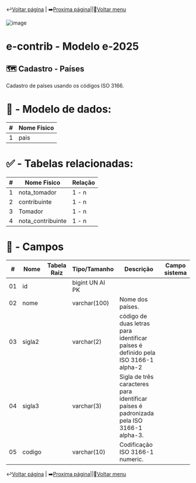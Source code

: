 ↩️[Voltar página](https://github.com/VenturaCerqueira/Documento_gestao_tributaria/blob/main/Cadastro/17%20-%20estado.md)  | ➡️[Proxima página](https://github.com/VenturaCerqueira/Documento_gestao_tributaria/blob/main/Cadastro/19%20-cnae_item_servico.md)||🔢[Voltar menu](https://github.com/VenturaCerqueira/Documento_gestao_tributaria) 

![image](https://github.com/user-attachments/assets/04662de1-1516-48d7-bb8c-50b38989e58b)
# e-contrib - Modelo e-2025 
## 🗺️ Cadastro - Países
Cadastro de países usando os códigos ISO 3166.

# 🎲 - Modelo de dados:
 **\#**  |**Nome Físico**               |
---------|------------------------------|
1        | pais                         |

#
#   ✅ - Tabelas relacionadas:
 **\#**  |**Nome Fisico**               |   **Relação** |
---------|------------------------------|---------------|      
1        | nota_tomador                 |     1 - n     |
2        | contribuinte                 |     1 - n     |
3        | Tomador                      |     1 - n     | 
4        | nota_contribuinte            |     1 - n     |
#
# 🔢 - Campos
 **\#**  | **Nome**                     | **Tabela Raiz**         | **Tipo/Tamanho**        | **Descrição**                                                                           | **Campo sistema**                      |
---------|------------------------------|-------------------------|-------------------------|-----------------------------------------------------------------------------------------|----------------------------------------|
01       | id                           |                         | bigint UN AI PK         |                                                                                         |                                        |
02       | nome                         |                         | varchar(100)            | Nome dos países.                                                                        |                                        |
03       | sigla2                       |                         | varchar(2)              | código de duas letras para identificar países é definido pela ISO 3166-1 alpha-2        |                                        |
04       | sigla3                       |                         | varchar(3)              | Sigla de três caracteres para identificar países é padronizada pela ISO 3166-1 alpha-3. |                                        |
05       | codigo                       |                         | varchar(10)             | Codificação ISO 3166-1 numeric.                                                         |                                        |
 
↩️[Voltar página](https://github.com/VenturaCerqueira/Documento_gestao_tributaria/blob/main/Cadastro/17%20-%20estado.md)  | ➡️[Proxima página](https://github.com/VenturaCerqueira/Documento_gestao_tributaria/blob/main/Cadastro/19%20-%20CNAE%20item%20servico.md)||🔢[Voltar menu](https://github.com/VenturaCerqueira/Documento_gestao_tributaria) 